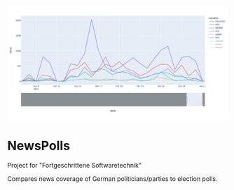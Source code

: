 ![alt text](https://raw.githubusercontent.com/SamiNenno/NewsPoll/master/Images/Front_Image.png)


# NewsPolls

Project for "Fortgeschrittene Softwaretechnik"

Compares news coverage of German politicians/parties to election polls.